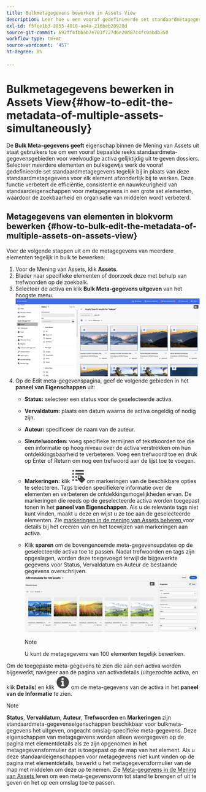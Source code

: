 ```yaml
---
title: Bulkmetagegevens bewerken in Assets View
description: Leer hoe u een vooraf gedefinieerde set standaardmetagegevensvelden kunt bijwerken voor meerdere elementen die tegelijkertijd beschikbaar zijn in de Assets View.
exl-id: f5fee1b3-2855-4010-ae4a-216beb20920d
source-git-commit: 692ff4fbb5b7e703f727d6e20d87c4fc0abdb350
workflow-type: tm+mt
source-wordcount: '457'
ht-degree: 0%

---
```


# Bulkmetagegevens bewerken in Assets View{#how-to-edit-the-metadata-of-multiple-assets-simultaneously}

De **Bulk Meta-gegevens geeft** eigenschap binnen de Mening van Assets uit staat gebruikers toe om een vooraf bepaalde reeks standaardmeta-gegevensgebieden voor veelvoudige activa gelijktijdig uit te geven dossiers. Selecteer meerdere elementen en bulksgewijs werk de vooraf gedefinieerde set standaardmetagegevens tegelijk bij in plaats van deze standaardmetagegevens voor elk element afzonderlijk bij te werken. Deze functie verbetert de efficiëntie, consistentie en nauwkeurigheid van standaardeigenschappen voor metagegevens in een grote set elementen, waardoor de zoekbaarheid en organisatie van middelen wordt verbeterd.

## Metagegevens van elementen in blokvorm bewerken {#how-to-bulk-edit-the-metadata-of-multiple-assets-on-assets-view}

Voer de volgende stappen uit om de metagegevens van meerdere elementen tegelijk in bulk te bewerken:

1. Voor de Mening van Assets, klik **Assets**.
1. Blader naar specifieke elementen of doorzoek deze met behulp van trefwoorden op de zoekbalk.
1. Selecteer de activa en klik **Bulk Meta-gegevens uitgeven** van het hoogste menu.
   ![ bulk-meta-gegeven-geef uit ](/help/assets/assets/bulk-metadata-edit1.png)
1. Op de Edit meta-gegevenspagina, geef de volgende gebieden in het **paneel van Eigenschappen** uit:
   * **Status:** selecteer een status voor de geselecteerde activa.
   * **Vervaldatum:** plaats een datum waarna de activa ongeldig of nodig zijn.
   * **Auteur:** specificeer de naam van de auteur.
   * **Sleutelwoorden:** voeg specifieke termijnen of tekstkoorden toe die een informatie op hoog niveau over de activa verstrekken om hun ontdekkingsbaarheid te verbeteren. Voeg een trefwoord toe en druk op Enter of Return om nog een trefwoord aan de lijst toe te voegen.
   * **Markeringen:** klik ![ etikettenpictogram ](/help/assets/assets/tags-icon.svg) om markeringen van de beschikbare opties te selecteren. Tags bieden specifiekere informatie over de elementen en verbeteren de ontdekkingsmogelijkheden ervan. De markeringen die reeds op de geselecteerde activa worden toegepast tonen in het **paneel van Eigenschappen**. Als u de relevante tags niet kunt vinden, maakt u deze en wijst u ze toe aan de geselecteerde elementen. Zie [ markeringen in de mening van Assets beheren ](/help/assets/tagging-management-assets-view.md) voor details bij het creëren van en het toewijzen van markeringen aan activa.
   * Klik **sparen** om de bovengenoemde meta-gegevensupdates op de geselecteerde activa toe te passen. Nadat trefwoorden en tags zijn opgeslagen, worden deze toegevoegd terwijl de bijgewerkte gegevens voor Status, Vervaldatum en Auteur de bestaande gegevens overschrijven.
     ![ sparen-bulk-meta-gegeven-geef-eigenschappen uit ](/help/assets/assets/save-bulk-metadata-edit-properties2.png)

     >[!NOTE]
     >
     >U kunt de metagegevens van 100 elementen tegelijk bewerken.

Om de toegepaste meta-gegevens te zien die aan een activa worden bijgewerkt, navigeer aan de pagina van activadetails (uitgezochte activa, en klik **Details**) en klik ![](/help/assets/assets/info-icon-solid-black.svg) om de meta-gegevens van de activa in het **paneel van de Informatie** te zien.

>[!NOTE]
>
>**Status**, **Vervaldatum**, **Auteur**, **Trefwoorden** en **Markeringen** zijn standaardmeta-gegevenseigenschappen beschikbaar voor bulkmeta-gegevens het uitgeven, ongeacht omslag-specifieke meta-gegevens. Deze eigenschappen van metagegevens worden alleen weergegeven op de pagina met elementdetails als ze zijn opgenomen in het metagegevensformulier dat is toegepast op de map van het element. Als u deze standaardeigenschappen voor metagegevens niet kunt vinden op de pagina met elementdetails, bewerkt u het metagegevensformulier van de map met middelen om deze op te nemen. Zie [ Meta-gegevens in de Mening van Assets ](/help/assets/metadata-assets-view.md) leren om een meta-gegevensvorm tot stand te brengen of uit te geven en het op een omslag toe te passen.
